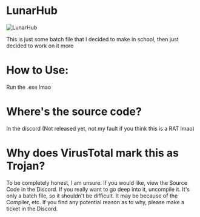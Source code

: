 # LunarHub
![LunarHub](https://github.com/user-attachments/assets/edd1d78f-5adc-4076-b4f6-169413d06660)

This is just some batch file that I decided to make in school, then just decided to work on it more

# How to Use:
Run the .exe lmao

# Where's the source code?
In the discord (Not released yet, not my fault if you think this is a RAT lmao)

# Why does VirusTotal mark this as Trojan?
To be completely honest, I am unsure. If you would like, view the Source Code in the Discord. If you really want to go deep into it, uncompile it. It's only a batch file, so it shouldn't be difficult. It may be because of the Compiler, etc. If you find any potential reason as to why, please make a ticket in the Discord.
